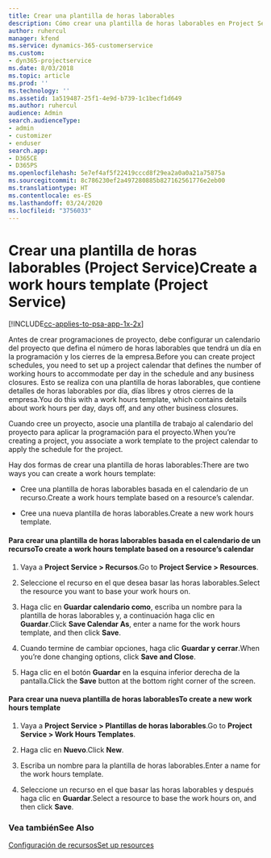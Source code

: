 ```yaml
---
title: Crear una plantilla de horas laborables
description: Cómo crear una plantilla de horas laborables en Project Service
author: ruhercul
manager: kfend
ms.service: dynamics-365-customerservice
ms.custom:
- dyn365-projectservice
ms.date: 8/03/2018
ms.topic: article
ms.prod: ''
ms.technology: ''
ms.assetid: 1a519487-25f1-4e9d-b739-1c1becf1d649
ms.author: ruhercul
audience: Admin
search.audienceType:
- admin
- customizer
- enduser
search.app:
- D365CE
- D365PS
ms.openlocfilehash: 5e7ef4af5f22419cccd8f29ea2a0a0a21a75875a
ms.sourcegitcommit: 8c786230ef2a497280885b827162561776e2eb00
ms.translationtype: HT
ms.contentlocale: es-ES
ms.lasthandoff: 03/24/2020
ms.locfileid: "3756033"
---
```

# <a name="create-a-work-hours-template-project-service"></a><span data-ttu-id="5915d-103">Crear una plantilla de horas laborables (Project Service)</span><span class="sxs-lookup"><span data-stu-id="5915d-103">Create a work hours template (Project Service)</span></span>

[!INCLUDE[cc-applies-to-psa-app-1x-2x](../includes/cc-applies-to-psa-app-1x-2x.md)]

<span data-ttu-id="5915d-104">Antes de crear programaciones de proyecto, debe configurar un calendario del proyecto que defina el número de horas laborables que tendrá un día en la programación y los cierres de la empresa.</span><span class="sxs-lookup"><span data-stu-id="5915d-104">Before you can create project schedules, you need to set up a project calendar that defines the number of working hours to accommodate per day in the schedule and any business closures.</span></span> <span data-ttu-id="5915d-105">Esto se realiza con una plantilla de horas laborables, que contiene detalles de horas laborables por día, días libres y otros cierres de la empresa.</span><span class="sxs-lookup"><span data-stu-id="5915d-105">You do this with a work hours template, which contains details about work hours per day, days off, and any other business closures.</span></span>  
  
 <span data-ttu-id="5915d-106">Cuando cree un proyecto, asocie una plantilla de trabajo al calendario del proyecto para aplicar la programación para el proyecto.</span><span class="sxs-lookup"><span data-stu-id="5915d-106">When you’re creating a project, you associate a work template to the project calendar to apply the schedule for the project.</span></span>  
  
 <span data-ttu-id="5915d-107">Hay dos formas de crear una plantilla de horas laborables:</span><span class="sxs-lookup"><span data-stu-id="5915d-107">There are two ways you can create a work hours template:</span></span>  
  
-   <span data-ttu-id="5915d-108">Cree una plantilla de horas laborables basada en el calendario de un recurso.</span><span class="sxs-lookup"><span data-stu-id="5915d-108">Create a work hours template based on a resource’s calendar.</span></span>  
  
-   <span data-ttu-id="5915d-109">Cree una nueva plantilla de horas laborables.</span><span class="sxs-lookup"><span data-stu-id="5915d-109">Create a new work hours template.</span></span>  
  
#### <a name="to-create-a-work-hours-template-based-on-a-resources-calendar"></a><span data-ttu-id="5915d-110">Para crear una plantilla de horas laborables basada en el calendario de un recurso</span><span class="sxs-lookup"><span data-stu-id="5915d-110">To create a work hours template based on a resource’s calendar</span></span>  
  
1.  <span data-ttu-id="5915d-111">Vaya a **Project Service > Recursos**.</span><span class="sxs-lookup"><span data-stu-id="5915d-111">Go to **Project Service > Resources**.</span></span>  
  
2.  <span data-ttu-id="5915d-112">Seleccione el recurso en el que desea basar las horas laborables.</span><span class="sxs-lookup"><span data-stu-id="5915d-112">Select the resource you want to base your work hours on.</span></span>  
  
3.  <span data-ttu-id="5915d-113">Haga clic en **Guardar calendario como**, escriba un nombre para la plantilla de horas laborables y, a continuación haga clic en **Guardar**.</span><span class="sxs-lookup"><span data-stu-id="5915d-113">Click **Save Calendar As**, enter a name for the work hours template, and then click **Save**.</span></span>  
  
4.  <span data-ttu-id="5915d-114">Cuando termine de cambiar opciones, haga clic **Guardar y cerrar**.</span><span class="sxs-lookup"><span data-stu-id="5915d-114">When you’re done changing options, click **Save and Close**.</span></span>  
  
5.  <span data-ttu-id="5915d-115">Haga clic en el botón **Guardar** en la esquina inferior derecha de la pantalla.</span><span class="sxs-lookup"><span data-stu-id="5915d-115">Click the **Save** button at the bottom right corner of the screen.</span></span>  
  
#### <a name="to-create-a-new-work-hours-template"></a><span data-ttu-id="5915d-116">Para crear una nueva plantilla de horas laborables</span><span class="sxs-lookup"><span data-stu-id="5915d-116">To create a new work hours template</span></span>  
  
1.  <span data-ttu-id="5915d-117">Vaya a **Project Service > Plantillas de horas laborables**.</span><span class="sxs-lookup"><span data-stu-id="5915d-117">Go to **Project Service > Work Hours Templates**.</span></span>  
  
2.  <span data-ttu-id="5915d-118">Haga clic en **Nuevo**.</span><span class="sxs-lookup"><span data-stu-id="5915d-118">Click **New**.</span></span>  
  
3.  <span data-ttu-id="5915d-119">Escriba un nombre para la plantilla de horas laborables.</span><span class="sxs-lookup"><span data-stu-id="5915d-119">Enter a name for the work hours template.</span></span>  
  
4.  <span data-ttu-id="5915d-120">Seleccione un recurso en el que basar las horas laborables y después haga clic en **Guardar**.</span><span class="sxs-lookup"><span data-stu-id="5915d-120">Select a resource to base the work hours on, and then click **Save**.</span></span>  
  
### <a name="see-also"></a><span data-ttu-id="5915d-121">Vea también</span><span class="sxs-lookup"><span data-stu-id="5915d-121">See Also</span></span>  
 [<span data-ttu-id="5915d-122">Configuración de recursos</span><span class="sxs-lookup"><span data-stu-id="5915d-122">Set up resources</span></span>](../project-service/set-up-resources.md)
